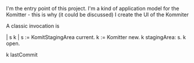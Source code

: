I'm the entry point of this project.
I'm a kind of application model for the Komitter - this is why (it could be discussed) I create the UI of the Kommiter

A classic invocation is

| s k |
s := KomitStagingArea current.
k := Komitter new.
k stagingArea: s.
k open.

k lastCommit  